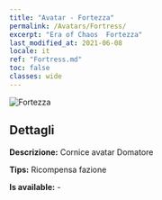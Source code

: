 ```yaml
---
title: "Avatar - Fortezza"
permalink: /Avatars/Fortress/
excerpt: "Era of Chaos  Fortezza"
last_modified_at: 2021-06-08
locale: it
ref: "Fortress.md"
toc: false
classes: wide
---
```

 ![Fortezza](/images/a/avatarFrame_46.png)

## Dettagli

 **Descrizione:** Cornice avatar Domatore 

 **Tips:** Ricompensa fazione 

 **Is available:**  - 

